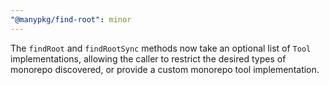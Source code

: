 ```yaml
---
"@manypkg/find-root": minor
---
```


The `findRoot` and `findRootSync` methods now take an optional list of `Tool` implementations, allowing the caller to restrict the desired types of monorepo discovered, or provide a custom monorepo tool implementation.

